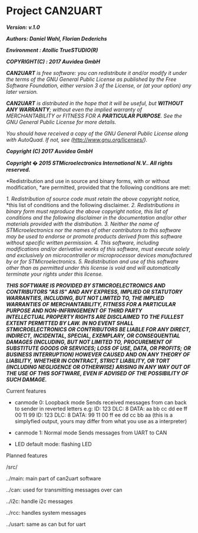 # Project CAN2UART 


***Version: v.1.0*** 

***Authors: Daniel Wahl, Florian Dederichs***

***Environment  : Atollic TrueSTUDIO(R)***

***COPYRIGHT(C) : 2017 Auvidea GmbH***
   
   ***CAN2UART** is free software: you can redistribute it and/or modify*
   *it under the terms of the GNU General Public License as published by*
   *the Free Software Foundation, either version 3 of the License, or*
   *(at your option) any later version.*
   
   ***CAN2UART** is distributed in the hope that it will be useful,*
   *but **WITHOUT ANY WARRANTY**; without even the implied warranty of*
   *MERCHANTABILITY or FITNESS FOR A **PARTICULAR PURPOSE**.  See the*
   *GNU General Public License for more details.*
   
   *You should have received a copy of the GNU General Public License*
   *along with AutoQuad.  If not, see (http://www.gnu.org/licenses/).*
   
   ***Copyright (C) 2017 Auvidea GmbH***
   
   
   ***Copyright � 2015 STMicroelectronics International N.V.. All rights reserved.***

   *Redistribution and use in source and binary forms, with or without modification,
   *are permitted, provided that the following conditions are met:

   *1.	Redistribution of source code must retain the above copyright notice,*
        *this list of conditions and the following disclaimer.
   *2.	Redistributions in binary form must reproduce the above copyright notice,*
        *this list of conditions and the following disclaimer in the documentation*
        *and/or other materials provided with the distribution.*
   *3.	Neither the name of STMicroelectronics nor the names of other contributors*
        *to this software may be used to endorse or promote products derived from* 
        *this software without specific written permission.*
   *4.	This software, including modifications and/or derivative works of this*
        *software, must execute solely and exclusively on microcontroller or* 
        *microprocessor devices manufactured by or for STMicroelectronics.*
   *5.	Redistribution and use of this software other than as permitted under*
        *this license is void and will automatically terminate your rights under*
        *this license.* 

   ***THIS SOFTWARE IS PROVIDED BY STMICROELECTRONICS AND CONTRIBUTORS "AS IS" AND ANY EXPRESS,***
   ***IMPLIED OR STATUTORY WARRANTIES, INCLUDING, BUT NOT LIMITED TO, THE IMPLIED WARRANTIES OF***
   ***MERCHANTABILITY, FITNESS FOR A PARTICULAR PURPOSE AND NON-INFRINGEMENT OF THIRD PARTY***    
   ***INTELLECTUAL PROPERTY RIGHTS ARE DISCLAIMED TO THE FULLEST EXTENT PERMITTED BY LAW.*** 
   ***IN NO EVENT SHALL STMICROELECTRONICS OR CONTRIBUTORS BE LIABLE FOR ANY DIRECT, INDIRECT,*** 
   ***INCIDENTAL, SPECIAL, EXEMPLARY, OR CONSEQUENTIAL DAMAGES (INCLUDING, BUT NOT LIMITED TO,*** 
   ***PROCUREMENT OF SUBSTITUTE GOODS OR SERVICES; LOSS OF USE, DATA, OR PROFITS;***
   ***OR BUSINESS INTERRUPTION) HOWEVER CAUSED AND ON ANY THEORY OF LIABILITY,***
   ***WHETHER IN CONTRACT, STRICT LIABILITY, OR TORT (INCLUDING NEGLIGENCE OR OTHERWISE)***
   ***ARISING IN ANY WAY OUT OF THE USE OF THIS SOFTWARE, EVEN IF ADVISED OF THE POSSIBILITY***
   ***OF SUCH DAMAGE.***
   
  Current features
  - canmode 0:
    Loopback mode 
    Sends received messages from can back to sender in reverted letters
    e.g:
    ID: 123 DLC: 8 DATA: aa bb cc dd ee ff 00 11 99
    ID: 123 DLC: 8 DATA: 99 11 00 ff ee dd cc bb aa
    (this is a simplyfied output, yours may differ from what you use as a interpreter)
    
 - canmode 1:
    Normal mode
    Sends messages from UART to CAN
    
 - LED default mode: flashing LED

 Planned features

  /src/

  ../main: main part of can2uart software 

  ../can: used for transmitting messages over can

  ../i2c: handle i2c messages 

  ../rcc: handles system messages

  ../usart: same as can but for uart





